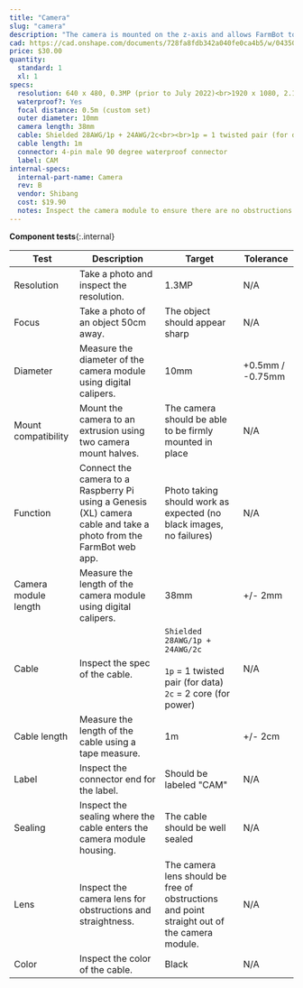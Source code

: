 ```yaml
---
title: "Camera"
slug: "camera"
description: "The camera is mounted on the z-axis and allows FarmBot to take photos of the garden and plants for weed detection and tracking plant growth."
cad: https://cad.onshape.com/documents/728fa8fdb342a040fe0ca4b5/w/0435033a7c78b02e71d0f721/e/201338492742c5c0aea0bc4f?renderMode=0&uiState=6255d3a246b4a5023f0aace9
price: $30.00
quantity:
  standard: 1
  xl: 1
specs:
  resolution: 640 x 480, 0.3MP (prior to July 2022)<br>1920 x 1080, 2.1MP (July 2022 and later)
  waterproof?: Yes
  focal distance: 0.5m (custom set)
  outer diameter: 10mm
  camera length: 38mm
  cable: Shielded 28AWG/1p + 24AWG/2c<br><br>1p = 1 twisted pair (for data)<br>2c = 2 core (for power)
  cable length: 1m
  connector: 4-pin male 90 degree waterproof connector
  label: CAM
internal-specs:
  internal-part-name: Camera
  rev: B
  vendor: Shibang
  cost: $19.90
  notes: Inspect the camera module to ensure there are no obstructions in front of the lens, such as foam or glue.
---
```


**Component tests**{:.internal}

|Test         |Description  |Target       |Tolerance    |
|-------------|-------------|-------------|-------------|
|Resolution   |Take a photo and inspect the resolution.|1.3MP|N/A
|Focus        |Take a photo of an object 50cm away.|The object should appear sharp|N/A
|Diameter     |Measure the diameter of the camera module using digital calipers.|10mm|+0.5mm / -0.75mm
|Mount compatibility|Mount the camera to an extrusion using two camera mount halves.|The camera should be able to be firmly mounted in place|N/A
|Function     |Connect the camera to a Raspberry Pi using a Genesis (XL) camera cable and take a photo from the FarmBot web app.|Photo taking should work as expected (no black images, no failures)|N/A
|Camera module length|Measure the length of the camera module using digital calipers.|38mm|+/- 2mm
|Cable        |Inspect the spec of the cable.|`Shielded 28AWG/1p + 24AWG/2c`<br><br>`1p` = 1 twisted pair (for data)<br>`2c` = 2 core (for power)|N/A
|Cable length |Measure the length of the cable using a tape measure.|1m|+/- 2cm
|Label        |Inspect the connector end for the label.|Should be labeled "CAM"|N/A
|Sealing      |Inspect the sealing where the cable enters the camera module housing.|The cable should be well sealed|N/A
|Lens         |Inspect the camera lens for obstructions and straightness.|The camera lens should be free of obstructions and point straight out of the camera module.|N/A
|Color        |Inspect the color of the cable.|Black|N/A

